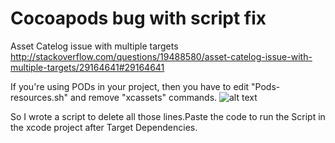 # Cocoapods bug with script fix


Asset Catelog issue with multiple targets http://stackoverflow.com/questions/19488580/asset-catelog-issue-with-multiple-targets/29164641#29164641

If you're using PODs in your project, then you have to edit "Pods-resources.sh" and remove "xcassets" commands.
![alt text](https://raw.githubusercontent.com/TokyoBirdy/Cocoapods-bug-with-script-fix-/master/bug%20fix.png) 



So I wrote a script to delete all those lines.Paste the code to run the Script in the xcode project after Target Dependencies.


